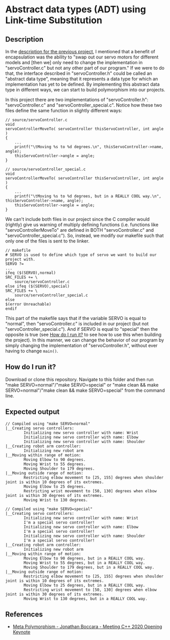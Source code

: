 # Abstract data types (ADT) using Link-time Substitution

## Description

In the [description for the previous project](https://github.com/nathancharlesjones/Comparison-of-OOP-techniques-in-C/tree/main/1b_Composition-with-the-Mediator-pattern#description), I mentioned that a benefit of encapsulation was the ability to "swap out our servo motors for different models and [then we] only need to change the implementation in "servoController.c" but not any other part of our program." If we were to do that, the interface described in "servoController.h" could be called an "abstract data type", meaning that it represents a data type for which an implementation has yet to be defined. By implementing this abstract data type in different ways, we can start to build polymorphism into our projects.

In this project there are two implementations of "servoController.h": "servoController.c" and "servoController_special.c". Notice how these two files define the same function in slightly different ways:

```
// source/servoController.c
void
servoControllerMoveTo( servoController thisServoController, int angle )
{
    ...
    printf("\tMoving %s to %d degrees.\n", thisServoController->name, angle);
    thisServoController->angle = angle;
}
```

```
// source/servoController_special.c
void
servoControllerMoveTo( servoController thisServoController, int angle )
{
    ...
    printf("\tMoving %s to %d degrees, but in a REALLY COOL way.\n", thisServoController->name, angle);
    thisServoController->angle = angle;
}
```

We can't include both files in our project since the C compiler would (rightly) give us warning of multiply defining functions (i.e. functions like "servoControllerMoveTo" are defined in BOTH "servoController.c" and "servoController_special.c"). So, instead, we modify our makefile such that only one of the files is sent to the linker.

```
// makefile
# SERVO is used to define which type of servo we want to build our project with.
SERVO ?=
...
ifeq ($(SERVO),normal)
SRC_FILES += \
    source/servoController.c
else ifeq ($(SERVO),special)
SRC_FILES += \
	source/servoController_special.c
else
$(error Unreachable)
endif
```

This part of the makefile says that if the variable SERVO is equal to "normal", then "servoController.c" is included in our project (but not "servoController_special.c"). And if SERVO is equal to "special" then the opposite is true (see [How do I run it?]() to see how to use this when building the project). In this manner, we can change the behavior of our program by simply changing the implementation of "servoController.h", without ever having to change `main()`.

## How do I run it?

Download or clone this repository. Navigate to this folder and then run "make SERVO=normal"/"make SERVO=special" or "make clean && make SERVO=normal"/"make clean && make SERVO=special" from the command line.

## Expected output

```
// Compiled using "make SERVO=normal"
|__Creating servo controllers:
        Initializing new servo controller with name: Wrist
        Initializing new servo controller with name: Elbow
        Initializing new servo controller with name: Shoulder
|__Creating robot arm controller:
        Initializing new robot arm
|__Moving within range of motion:
        Moving Elbow to 90 degrees.
        Moving Wrist to 55 degrees.
        Moving Shoulder to 179 degrees.
|__Moving outside range of motion:
        Restricting elbow movement to [25, 155] degrees when shoulder joint is within 10 degrees of its extremes.
        Moving Elbow to 25 degrees.
        Restricting wrist movement to [50, 130] degrees when elbow joint is within 30 degrees of its extremes.
        Moving Wrist to 130 degrees.
```

```
// Compiled using "make SERVO=special"
|__Creating servo controllers:
        Initializing new servo controller with name: Wrist
        I'm a special servo controller!
        Initializing new servo controller with name: Elbow
        I'm a special servo controller!
        Initializing new servo controller with name: Shoulder
        I'm a special servo controller!
|__Creating robot arm controller:
        Initializing new robot arm
|__Moving within range of motion:
        Moving Elbow to 90 degrees, but in a REALLY COOL way.
        Moving Wrist to 55 degrees, but in a REALLY COOL way.
        Moving Shoulder to 179 degrees, but in a REALLY COOL way.
|__Moving outside range of motion:
        Restricting elbow movement to [25, 155] degrees when shoulder joint is within 10 degrees of its extremes.
        Moving Elbow to 25 degrees, but in a REALLY COOL way.
        Restricting wrist movement to [50, 130] degrees when elbow joint is within 30 degrees of its extremes.
        Moving Wrist to 130 degrees, but in a REALLY COOL way.
```

## References
- [Meta Polymorphism - Jonathan Boccara - Meeting C++ 2020 Opening Keynote](https://www.youtube.com/watch?v=mU_n_ohIHQk&t=3875s&ab_channel=MeetingCpp)